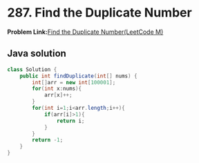 # 287. Find the Duplicate Number

**Problem Link:**[Find the Duplicate Number(LeetCode M)](https://leetcode.com/problems/find-the-duplicate-number/description/)

## Java solution
```java
class Solution {
    public int findDuplicate(int[] nums) {
        int[]arr = new int[100001];
        for(int x:nums){
            arr[x]++;
        }
        for(int i=1;i<arr.length;i++){
            if(arr[i]>1){
                return i;
            }
        }
        return -1;
    }
}